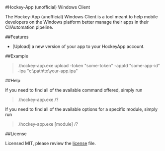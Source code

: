 #Hockey-App (unofficial) Windows Client

The Hockey-App (unofficial) Windows Client is a tool  meant to help mobile developers on the Windows platform better manage their apps in their CI/Automation pipeline.

##Features

 - [Upload] a new version of your app to your HockeyApp account.

 ##Example

 > .\hockey-app.exe upload -token "some-token" -appId "some-app-id" -ipa "c:\path\to\your-app.ipa"

 ##Help

 If you  need to find all of the available command offered, simply run

 > .\hockey-app.exe /?

 If you need to find all of the available options for a specific module, simply run

 > .\hockey-app.exe [module] /?

 ##License

Licensed MIT, please review the [license](https://github.com/ChaseFlorell/hockey-app/blob/develop/LICENSE.md) file.